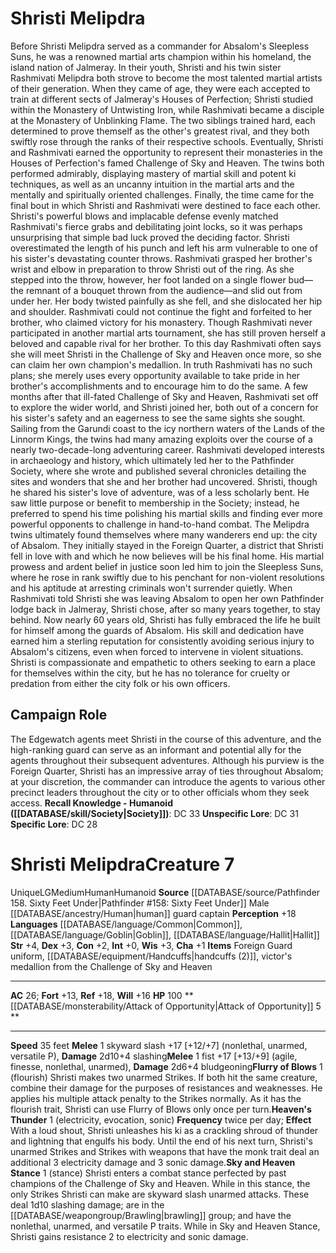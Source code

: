 ﻿---
ac: '26'
alignment: LG
charisma: '+1'
constitution: '+2'
creature_ability:
- Attack of Opportunity
- Flurry of Blows
- Heaven's Thunder
- Sky and Heaven Stance
dexterity: '+3'
fortitude: '+13'
hp: '100'
id: '2495'
intelligence: '+0'
land_speed: '35'
language:
- '[[DATABASE/language/Common|Common]]'
- '[[DATABASE/language/Goblin|Goblin]]'
- '[[DATABASE/language/Hallit|Hallit]]'
level: '7'
max_speed: '35'
name: Shristi Melipdra
perception: '+18'
rarity: Unique
reflex: '+18'
size: Medium
source: '[[DATABASE/source/Pathfinder 158. Sixty Feet Under|Pathfinder #158: Sixty
  Feet Under]]'
speed:
- 35 feet
strength: '+4'
strength_req: '4'
strongest_save:
- Reflex
trait:
- '[[DATABASE/trait/Human|Human]]'
- '[[DATABASE/trait/Humanoid|Humanoid]]'
- '[[DATABASE/trait/Unique|Unique]]'
type: Creature
weakest_save:
- Fortitude
will: '+16'
wisdom: '+3'

---
# Shristi Melipdra

Before Shristi Melipdra served as a commander for Absalom's Sleepless Suns, he was a renowned martial arts champion within his homeland, the island nation of Jalmeray. In their youth, Shristi and his twin sister Rashmivati Melipdra both strove to become the most talented martial artists of their generation. When they came of age, they were each accepted to train at different sects of Jalmeray's Houses of Perfection; Shristi studied within the Monastery of Untwisting Iron, while Rashmivati became a disciple at the Monastery of Unblinking Flame. The two siblings trained hard, each determined to prove themself as the other's greatest rival, and they both swiftly rose through the ranks of their respective schools.
 Eventually, Shristi and Rashmivati earned the opportunity to represent their monasteries in the Houses of Perfection's famed Challenge of Sky and Heaven. The twins both performed admirably, displaying mastery of martial skill and potent ki techniques, as well as an uncanny intuition in the martial arts and the mentally and spiritually oriented challenges. Finally, the time came for the final bout in which Shristi and Rashmivati were destined to face each other. Shristi's powerful blows and implacable defense evenly matched Rashmivati's fierce grabs and debilitating joint locks, so it was perhaps unsurprising that simple bad luck proved the deciding factor.
 Shristi overestimated the length of his punch and left his arm vulnerable to one of his sister's devastating counter throws. Rashmivati grasped her brother's wrist and elbow in preparation to throw Shristi out of the ring. As she stepped into the throw, however, her foot landed on a single flower bud—the remnant of a bouquet thrown from the audience—and slid out from under her. Her body twisted painfully as she fell, and she dislocated her hip and shoulder. Rashmivati could not continue the fight and forfeited to her brother, who claimed victory for his monastery.
 Though Rashmivati never participated in another martial arts tournament, she has still proven herself a beloved and capable rival for her brother. To this day Rashmivati often says she will meet Shristi in the Challenge of Sky and Heaven once more, so she can claim her own champion's medallion. In truth Rashmivati has no such plans; she merely uses every opportunity available to take pride in her brother's accomplishments and to encourage him to do the same.
 A few months after that ill-fated Challenge of Sky and Heaven, Rashmivati set off to explore the wider world, and Shristi joined her, both out of a concern for his sister's safety and an eagerness to see the same sights she sought. Sailing from the Garundi coast to the icy northern waters of the Lands of the Linnorm Kings, the twins had many amazing exploits over the course of a nearly two-decade-long adventuring career. Rashmivati developed interests in archaeology and history, which ultimately led her to the Pathfinder Society, where she wrote and published several chronicles detailing the sites and wonders that she and her brother had uncovered. Shristi, though he shared his sister's love of adventure, was of a less scholarly bent. He saw little purpose or benefit to membership in the Society; instead, he preferred to spend his time polishing his martial skills and finding ever more powerful opponents to challenge in hand-to-hand combat.
 The Melipdra twins ultimately found themselves where many wanderers end up: the city of Absalom. They initially stayed in the Foreign Quarter, a district that Shristi fell in love with and which he now believes will be his final home. His martial prowess and ardent belief in justice soon led him to join the Sleepless Suns, where he rose in rank swiftly due to his penchant for non-violent resolutions and his aptitude at arresting criminals won't surrender quietly. When Rashmivati told Shristi she was leaving Absalom to open her own Pathfinder lodge back in Jalmeray, Shristi chose, after so many years together, to stay behind.
Now nearly 60 years old, Shristi has fully embraced the life he built for himself among the guards of Absalom. His skill and dedication have earned him a sterling reputation for consistently avoiding serious injury to Absalom's citizens, even when forced to intervene in violent situations. Shristi is compassionate and empathetic to others seeking to earn a place for themselves within the city, but he has no tolerance for cruelty or predation from either the city folk or his own officers.

## Campaign Role

The Edgewatch agents meet Shristi in the course of this adventure, and the high-ranking guard can serve as an informant and potential ally for the agents throughout their subsequent adventures. Although his purview is the Foreign Quarter, Shristi has an impressive array of ties throughout Absalom; at your discretion, the commander can introduce the agents to various other precinct leaders throughout the city or to other officials whom they seek access.
**Recall Knowledge - Humanoid ([[DATABASE/skill/Society|Society]])**: DC 33
**Unspecific Lore**: DC 31
**Specific Lore**: DC 28

# Shristi Melipdra<span class="item-type">Creature 7</span>

<span class="trait-unique item-trait">Unique</span><span class="trait-alignment item-trait">LG</span><span class="trait-size item-trait">Medium</span><span class="item-trait">Human</span><span class="item-trait">Humanoid</span>
**Source** [[DATABASE/source/Pathfinder 158. Sixty Feet Under|Pathfinder #158: Sixty Feet Under]]
Male [[DATABASE/ancestry/Human|human]] guard captain
**Perception** +18
**Languages** [[DATABASE/language/Common|Common]], [[DATABASE/language/Goblin|Goblin]], [[DATABASE/language/Hallit|Hallit]]
**Str** +4, **Dex** +3, **Con** +2, **Int** +0, **Wis** +3, **Cha** +1
**Items** Foreign Guard uniform, [[DATABASE/equipment/Handcuffs|handcuffs (2)]], victor's medallion from the Challenge of Sky and Heaven

---
**AC** 26; **Fort** +13, **Ref** +18, **Will** +16
**HP** 100
<span class="in-box-ability">**[[DATABASE/monsterability/Attack of Opportunity|Attack of Opportunity]] <span class="action-icon">5</span> ** </span>

---
**Speed** 35 feet
<span class="in-box-ability">**Melee** <span class="action-icon">1</span> skyward slash +17 [+12/+7] (nonlethal, unarmed, versatile P), **Damage** 2d10+4 slashing</span><span class="in-box-ability">**Melee** <span class="action-icon">1</span> fist +17 [+13/+9] (agile, finesse, nonlethal, unarmed), **Damage** 2d6+4 bludgeoning</span><span class="in-box-ability">**Flurry of Blows** <span class="action-icon">1</span> (flourish) Shristi makes two unarmed Strikes. If both hit the same creature, combine their damage for the purposes of resistances and weaknesses. He applies his multiple attack penalty to the Strikes normally. As it has the flourish trait, Shristi can use Flurry of Blows only once per turn.</span><span class="in-box-ability">**Heaven's Thunder** <span class="action-icon">1</span> (electricity, evocation, sonic) **Frequency** twice per day; **Effect** With a loud shout, Shristi unleashes his ki as a crackling shroud of thunder and lightning that engulfs his body. Until the end of his next turn, Shristi's unarmed Strikes and Strikes with weapons that have the monk trait deal an additional 3 electricity damage and 3 sonic damage.</span><span class="in-box-ability">**Sky and Heaven Stance** <span class="action-icon">1</span> (stance) Shristi enters a combat stance perfected by past champions of the Challenge of Sky and Heaven. While in this stance, the only Strikes Shristi can make are skyward slash unarmed attacks. These deal 1d10 slashing damage; are in the [[DATABASE/weapongroup/Brawling|brawling]] group; and have the nonlethal, unarmed, and versatile P traits.
 While in Sky and Heaven Stance, Shristi gains resistance 2 to electricity and sonic damage.</span>